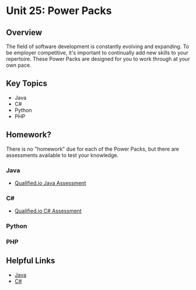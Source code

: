 # Unit 25: Power Packs

## Overview
The field of software development is constantly evolving and expanding. To be employer competitive, it's important to continually add new skills to your repertoire. These Power Packs are designed for you to work through at your own pace.


## Key Topics
* Java
* C#
* Python
* PHP


## Homework?

There is no "homework" due for each of the Power Packs, but there are assessments available to test your knowledge. 

### Java

* [Qualified.io Java Assessment](https://www.qualified.io/assess/5d14bf86b2102e00100f7b1d)

### C# 

* [Qualified.io C# Assessment](https://www.qualified.io/assess/5d442c0c280942000e1ea789)

### Python



### PHP




## Helpful Links
* [Java](https://en.wikipedia.org/wiki/Java_(programming_language))
* [C#](https://en.wikipedia.org/wiki/C_Sharp_(programming_language))

